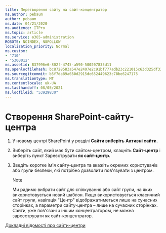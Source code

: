```yaml
---
title: Перетворення сайту на сайт-концентратор
ms.author: pebaum
author: pebaum
ms.date: 04/21/2020
ms.audience: ITPro
ms.topic: article
ms.service: o365-administration
ROBOTS: NOINDEX, NOFOLLOW
localization_priority: Normal
ms.custom:
- "710"
- "5300012"
ms.assetid: 837996e6-802f-4745-a590-500207835d11
ms.openlocfilehash: bc8728583a547e2407e2c91bf777adb23c221015c63d325df33db6c691f98e71
ms.sourcegitcommit: b5f7da89a650d2915dc652449623c78be6247175
ms.translationtype: MT
ms.contentlocale: uk-UA
ms.lasthandoff: 08/05/2021
ms.locfileid: "53929830"
---
```

# <a name="create-a-sharepoint-hub-site"></a>Створення SharePoint-сайту-центра

1. У новому центрі SharePoint у розділі **Сайти виберіть** **Активні сайти**.

2. Виберіть сайт, який має бути сайтом-центром, клацніть **Сайт-центр** і виберіть пункт Зареєструвати **як сайт-центр.**

3. Введіть коротке ім'я сайту-центра та вкажіть окремих користувачів або групи безпеки, які потрібно дозволити пов'язувати з центром.

    > [!NOTE]
    >  Ми радимо вибрати сайт для спілкування або сайт групи, на яких використовується новий шаблон. Якщо використовується класичний сайт групи, навігація "Центр" відображатиметься лише на сучасних сторінках, а параметри сайту-центра – лише на сучасних сторінках. Сайти, уже пов'язані з іншим концентратором, не можна зареєструвати як сайт-концентратор.
  
[Докладні відомості про сайти-центри](https://go.microsoft.com/fwlink/?linkid=869149)
  